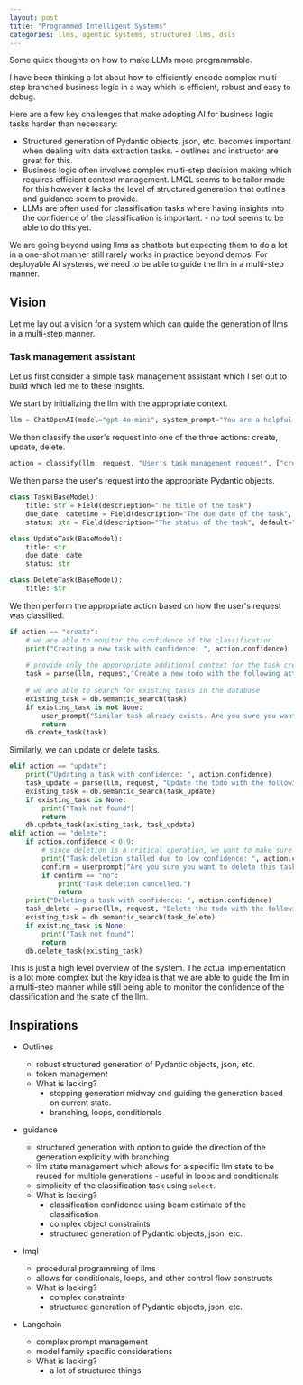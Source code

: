 ```yaml
---
layout: post
title: "Programmed Intelligent Systems"
categories: llms, agentic systems, structured llms, dsls
---
```


Some quick thoughts on how to make LLMs more programmable.

I have been thinking a lot about how to efficiently encode complex multi-step branched business logic in a way which is efficient, robust and easy to debug. 

Here are a few key challenges that make adopting AI for business logic tasks harder than necessary:
- Structured generation of Pydantic objects, json, etc. becomes important when dealing with data extraction tasks. - outlines and instructor are great for this.
- Business logic often involves complex multi-step decision making which requires efficient context management. LMQL seems to be tailor made for this however it lacks the level of structured generation that outlines and guidance seem to provide.
- LLMs are often used for classification tasks where having insights into the confidence of the classification is important. - no tool seems to be able to do this yet.

We are going beyond using llms as chatbots but expecting them to do a lot in a one-shot manner still rarely works in practice beyond demos. For deployable AI systems, we need to be able to guide the llm in a multi-step manner.

## Vision

Let me lay out a vision for a system which can guide the generation of llms in a multi-step manner.

### Task management assistant

Let us first consider a simple task management assistant which I set out to build which led me to these insights.

We start by initializing the llm with the appropriate context.
```python
llm = ChatOpenAI(model="gpt-4o-mini", system_prompt="You are a helpful task management assistant.")
```


We then classify the user's request into one of the three actions: create, update, delete.
```python
action = classify(llm, request, "User's task management request", ["create", "update", "delete"], beam_search=True)
```


We then parse the user's request into the appropriate Pydantic objects.
```python
class Task(BaseModel):
    title: str = Field(descrieption="The title of the task")
    due_date: datetime = Field(description="The due date of the task", default=datetime.now() + timedelta(days=1))
    status: str = Field(description="The status of the task", default="pending")

class UpdateTask(BaseModel):
    title: str
    due_date: date
    status: str

class DeleteTask(BaseModel):
    title: str
```

We then perform the appropriate action based on how the user's request was classified. 
```python
if action == "create":
    # we are able to monitor the confidence of the classification
    print("Creating a new task with confidence: ", action.confidence)
    
    # provide only the apppropriate additional context for the task creation
    task = parse(llm, request,"Create a new todo with the following attributes: title, description, due_date, status. {{ Task | schema}}", Task)
    
    # we are able to search for existing tasks in the database
    existing_task = db.semantic_search(task)
    if existing_task is not None:
        user_prompt("Similar task already exists. Are you sure you want to create a new task?", ["yes", "no"])
        return
    db.create_task(task)
```

Similarly, we can update or delete tasks.
```python
elif action == "update":
    print("Updating a task with confidence: ", action.confidence)
    task_update = parse(llm, request, "Update the todo with the following attributes: title, description, due_date, status. {{ UpdateTask | schema}}", UpdateTask)
    existing_task = db.semantic_search(task_update)
    if existing_task is None:
        print("Task not found")
        return
    db.update_task(existing_task, task_update)
elif action == "delete":
    if action.confidence < 0.9:
        # since deletion is a critical operation, we want to make sure the user really wants to delete the task
        print("Task deletion stalled due to low confidence: ", action.confidence)
        confirm = userprompt("Are you sure you want to delete this task?", ["yes", "no"])
        if confirm == "no":
            print("Task deletion cancelled.")
            return
    print("Deleting a task with confidence: ", action.confidence)
    task_delete = parse(llm, request, "Delete the todo with the following attributes: title, description, due_date, status. {{ DeleteTask | schema}}", DeleteTask)
    existing_task = db.semantic_search(task_delete)
    if existing_task is None:
        print("Task not found")
        return
    db.delete_task(existing_task)
```

This is just a high level overview of the system. The actual implementation is a lot more complex but the key idea is that we are able to guide the llm in a multi-step manner while still being able to monitor the confidence of the classification and the state of the llm.

<!-- ## Cookbook Examples from Outlines

Every cookbook example can be simplified to a procedural program which is easy to understand, debug and modify. We can see how this paradigm can be used easily extended each of the examples to tackle more complex tasks.

### Classification

```python
llm = ChatOpenAI(model="gpt-4o-mini", system_prompt="You are an experienced customer success manager.")

urgency = classify(llm, email, "User's request", ["urgent", "not urgent"])

# the demo stops here

if urgency == "urgent":
    db.add_tag(email.id, "urgent")
    
    email.reply("Thank you for contacting us. We have noted the urgency and will get back to you very soon.")
elif urgency == "not urgent":
    db.add_tag(email.id, "not urgent")

    related_discussions = db.semantic_search(discussions, email)

    email.reply("We will get back to you soon. Meanwhile, you might find the following discussions helpful: " + ", ".join([d.title for d in related_discussions]))

``` -->

## Inspirations
- Outlines 
    - robust structured generation of Pydantic objects, json, etc.
    - token management
    - What is lacking?
        - stopping generation midway and guiding the generation based on current state.
        - branching, loops, conditionals
- guidance
    - structured generation with option to guide the direction of the generation explicitly with branching
    - llm state management which allows for a specific llm state to be reused for multiple generations - useful in loops and conditionals
    - simplicity of the classification task using `select`.
    - What is lacking?
        - classification confidence using beam estimate of the classification 
        - complex object constraints
        - structured generation of Pydantic objects, json, etc.
- lmql
    - procedural programming of llms
    - allows for conditionals, loops, and other control flow constructs
    - What is lacking?
        - complex constraints
        - structured generation of Pydantic objects, json, etc.

- Langchain
    - complex prompt management
    - model family specific considerations
    - What is lacking?
        - a lot of structured things
